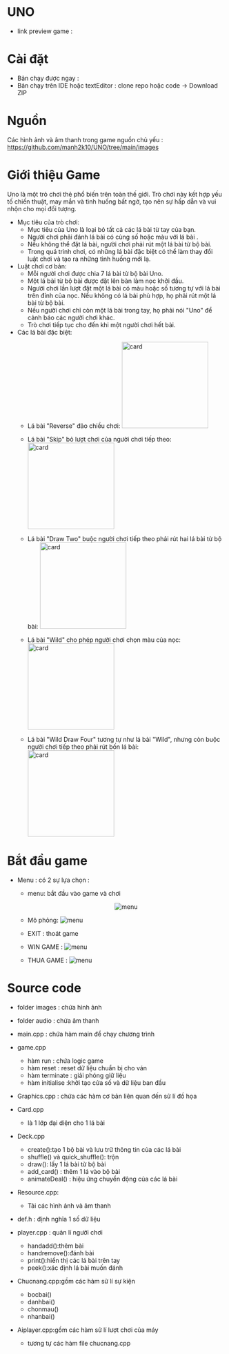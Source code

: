 # UNO
- link preview game : 
# Cài đặt 
- Bản chạy được ngay : 
- Bản chạy trên IDE hoặc textEditor : clone repo hoặc code -> Download ZIP

# Nguồn
Các hình ảnh và âm thanh trong game  nguồn chủ yếu :
 https://github.com/manh2k10/UNO/tree/main/images


# Giới thiệu Game 
Uno là một trò chơi thẻ phổ biến trên toàn thế giới. Trò chơi này kết hợp yếu tố chiến thuật, may mắn và tình huống bất ngờ, 
tạo nên sự hấp dẫn và vui nhộn cho mọi đối tượng.
+ Mục tiêu của trò chơi:
  - Mục tiêu của Uno là loại bỏ tất cả các lá bài từ tay của bạn.
  - Người chơi phải đánh lá bài có cùng số hoặc màu với lá bài .
  - Nếu không thể đặt lá bài, người chơi phải rút một lá bài từ bộ bài.
  - Trong quá trình chơi, có những lá bài đặc biệt có thể làm thay đổi luật chơi và tạo ra những tình huống mới lạ.
+ Luật chơi cơ bản:
  - Mỗi người chơi được chia 7 lá bài từ bộ bài Uno.
  - Một lá bài từ bộ bài được đặt lên bàn làm nọc khởi đầu.
  - Người chơi lần lượt đặt một lá bài có màu hoặc số tương tự với lá bài trên đỉnh của nọc. Nếu không có lá bài phù hợp, họ phải rút một lá bài từ bộ bài.
  - Nếu người chơi chỉ còn một lá bài trong tay, họ phải nói "Uno" để cảnh báo các người chơi khác.
  - Trò chơi tiếp tục cho đến khi một người chơi hết bài.
+ Các lá bài đặc biệt:
  - Lá bài "Reverse" đảo chiều chơi:
       <img src="https://github.com/manh2k10/game/blob/master/images/blue10.png" width="200" alt="card" />
       
  - Lá bài "Skip" bỏ lượt chơi của người chơi tiếp theo:
       <img src="https://github.com/manh2k10/game/blob/master/images/blue11.png" width="200" alt="card" />
       
  - Lá bài "Draw Two" buộc người chơi tiếp theo phải rút hai lá bài từ bộ bài:
       <img src="https://github.com/manh2k10/game/blob/master/images/blue12.png" width="200" alt="card" />
  - Lá bài "Wild" cho phép người chơi chọn màu của nọc:
       <img src="https://github.com/manh2k10/game/blob/master/images/wild13.png" width="200" alt="card" />
  - Lá bài "Wild Draw Four" tương tự như lá bài "Wild", nhưng còn buộc người chơi tiếp theo phải rút bốn lá bài:
       <img src="https://github.com/manh2k10/game/blob/master/images/wild14.png" width="200" alt="card" />

# Bắt đầu game 
- Menu : có 2 sự lựa chọn :
  +  menu: bắt đầu vào game và chơi
         <div style="text-align: center;">
         ![menu](https://github.com/manh2k10/game/blob/master/images/menu.jpg)
     
  + Mô phỏng:
     ![menu](https://github.com/manh2k10/game/blob/master/images/phatbai.jpg)

  + EXIT : thoát game
  + WIN GAME :
   ![menu](https://github.com/manh2k10/game/blob/master/images/uno!.png)


  + THUA GAME :
   ![menu](https://github.com/manh2k10/game/blob/master/images/youlose.png)

# Source code 
- folder images : chứa hình ảnh
- folder audio : chứa âm thanh
- main.cpp : chứa hàm main để chạy chương trình
- game.cpp
  + hàm run : chứa logic game
  + hàm reset : reset dữ liệu chuẩn bị cho ván 
  + hàm terminate : giải phóng giữ liệu
  + hàm initialise :khởi tạo cửa số và dữ liệu ban đầu
- Graphics.cpp : chứa các hàm cơ bản liên quan đến sử lí đồ họa
  
- Card.cpp
  + là 1 lớp  đại diện cho 1 lá bài
- Deck.cpp
  + create():tạo 1 bộ bài và lưu trữ thông tin của các lá bài
  + shuffle() và quick_shuffle(): trộn 
  + draw(): lấy 1 lá bài từ bộ bài
  + add_card() : thêm 1 lá vào bộ bài
  + animateDeal() : hiệu ứng chuyển động của các lá bài
  
- Resource.cpp:
  + Tải các hình ảnh và âm thanh 
- def.h : định nghĩa 1 số dữ liệu
- player.cpp : quản lí người chơi
  + handadd():thêm bài
  + handremove():đánh bài
  + print():hiển thị các lá bài trên tay
  + peek():xác định lá bài muốn đánh

- Chucnang.cpp:gồm các hàm sử lí sự kiện
  + bocbai()
  + danhbai()
  + chonmau()
  + nhanbai()
- Aiplayer.cpp:gồm các hàm sử lí lượt chơi của máy
  + tương tự các hàm file chucnang.cpp

  
